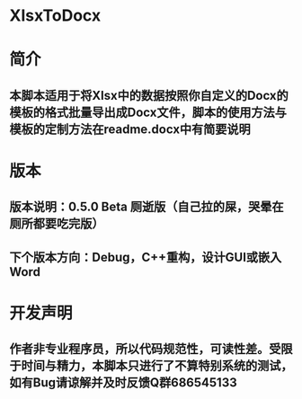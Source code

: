 # XlsxToDocx
# 简介
## 本脚本适用于将Xlsx中的数据按照你自定义的Docx的模板的格式批量导出成Docx文件，脚本的使用方法与模板的定制方法在readme.docx中有简要说明
# 版本
## 版本说明：0.5.0 Beta 厕逝版（自己拉的屎，哭晕在厕所都要吃完版）
## 下个版本方向：Debug，C++重构，设计GUI或嵌入Word
# 开发声明
## 作者非专业程序员，所以代码规范性，可读性差。受限于时间与精力，本脚本只进行了不算特别系统的测试，如有Bug请谅解并及时反馈Q群686545133
